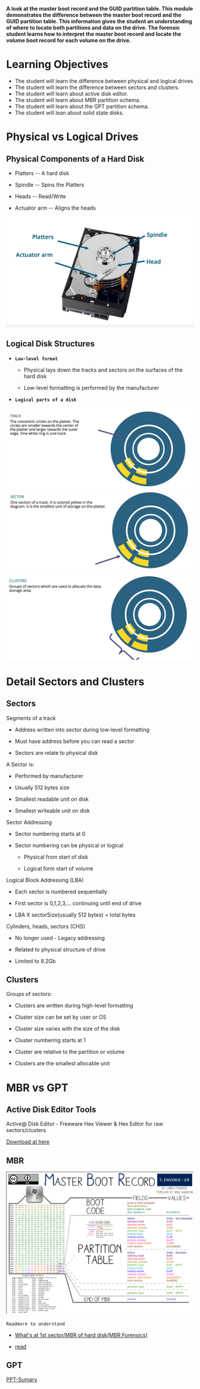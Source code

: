 **A look at the master boot record and the GUID partition table. This module demonstrates the difference between the master boot record and the GUID partition table. This information gives the student an understanding of where to locate both partitions and data on the drive. The forensic student learns how to interpret the master boot record and locate the volume boot record for each volume on the drive.** 

# Learning Objectives

- The student will learn the difference between physical and logical drives
- The student will learn the difference between sectors and clusters.
- The student will learn about active disk editor.
- The student will learn about MBR partition schema.
- The student will learn about the GPT partition schema.
- The student will lean about solid state disks.

# Physical vs Logical Drives

## Physical Components of a Hard Disk

- Platters -- A hard disk

- Spindle -- Spins the Platters

- Heads -- Read/Write

- Actuator arm -- Aligns the heads

<img src="Images/2022-08-07-13-04-18-image.png" title="" alt="" data-align="center">

## Logical Disk Structures

- **`Low-level format`**
  
  - Physical lays down the tracks and sectors on the surfaces of the hard disk
  
  - Low-level formatting is performed by the manufacturer

- **`Logical parts of a disk`**

<img src="Images/2022-08-07-13-15-03-image.png" title="" alt="" data-align="center">

<img src="Images/2022-08-07-13-15-42-image.png" title="" alt="" data-align="center">

<img src="Images/2022-08-07-13-16-08-image.png" title="" alt="" data-align="center">

# Detail Sectors and Clusters

## Sectors

Segments of a track

- Address written into sector during low-level formatting

- Must have address before you can read a sector

- Sectors are relate to physical disk

A Sector is:

- Performed by manufacturer

- Usually 512 bytes size

- Smallest readable unit on disk

- Smallest writeable unit on disk

Sector Addressing 

- Sector numbering starts at 0

- Sector numbering can be physical or logical
  
  - Physical from start of disk 
  
  - Logical form start of volume

Logical Block Addressing (LBA)

- Each sector is numbered sequentially

- First sector is 0,1,2,3,... continuing until end of drive

- LBA X sectorSize(usually 512 bytes) = total bytes

Cylinders, heads, sectors (CHS)

- No longer used - Legacy addressing

- Related to physical structure of drive

- Limited to 8.2Gb

## Clusters

Groups of sectors:

- Clusters are written during high-level formatting 

- Cluster size can be set by user or OS

- Cluster size varies with the size of the disk

- Cluster numbering starts at 1

- Cluster are relative to the partition or volume

- Clusters are the smallest allocable unit

# MBR vs GPT

## Active Disk Editor Tools

Active@ Disk Editor - Freeware Hex Viewer & Hex Editor for raw sectors/clusters

[Download at here](https://www.disk-editor.org/index.html)

## MBR

<img src="Images/2022-08-07-22-55-29-image.png" title="" alt="" data-align="center">

`Readmore to understand`

- [What's at 1st sector/MBR of hard disk(MBR Forensics)](https://nixhacker.com/explaining-the-magic-of-mbr-and-its/)

- [read](./MBRandBoot.pdf)

## GPT

[PPT-Sumary](./Partition_Table_Documentation_Compressed.pdf)
